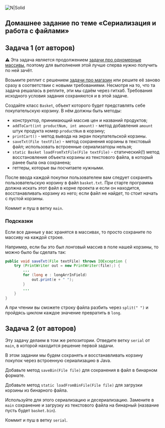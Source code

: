 ![N|Solid](https://kuplio.ru/assets/images/ru/eshops/cda55be89a67eec4775a75c9c1895aa2.webp)

## Домашнее задание по теме «Сериализация и работа с файлами»

## Задача 1 (от авторов)

:warning: Эта задача является продолжением [задачи про одномерные массивы](./ARR1D.md), поэтому для выполнения этой лучше сперва нужно получить по ней зачёт.

Возьмите реплит с решением [задачи про магазин](./ARR1D.md) или решите её заново сразу в соответствии с новыми требованиями.
Несмотря на то, что та задача решалась в реплите, эти мы сдаём через гитхаб.
Требования исходного условия задания сохраняются и в этой задаче.

Создайте класс `Basket`, объект которого будет представлять себе покупательскую корзину. В нём должны быть методы:
* конструктор, принимающий массив цен и названий продуктов;
* `addToCart(int productNum, int amount)` - метод добавления `amount` штук продукта номер `productNum` в корзину;
* `printCart()` - метод вывода на экран покупательской корзины.
* `saveTxt(File textFile)` - метод сохранения корзины в текстовый файл; использовать встроенные сериализаторы нельзя;
* `static Basket loadFromTxtFile(File textFile)` - статический(!) метод восстановления объекта корзины из текстового файла, в который ранее была она сохранена;
* геттеры, которые вы посчитаете нужными.

После ввода каждой покупки пользователем вам следует сохранять пользовательскую корзину в файл `basket.txt`.
При старте программа должна искать этот файл в корне проекта и если он находится, восстанавливать корзину из него; если файл не найдет, то стоит начать с пустой корзины.

Коммит и пуш в ветку `main`.

### Подсказки
Если все данные у вас хранятся в массивах, то просто сохраните по массиву на каждой строке.

Например, если бы это был лонговый массив в поле нашей корзины, то можно было бы сделать так:
```java
public void saveTxt(File textFile) throws IOException {
    try (PrintWriter out = new PrintWriter(file);) {
        ...
        for (long e : longArrInField)    
            out.print(e + " ");
        }
        ...
    }
}
```

А при чтении вы сможете строку файла разбить через `split(" ")` и пройдясь циклом каждое значение превратить в `long`.

## Задача 2 (от авторов)

Эту задачу делаем в том же репозитории. Отведите ветку `serial` от `main`, в которой находится решение первой задачи.

В этом задании мы будем сохранять и восстанавливать корзину покупок через встроенную сериализацию в Java.

Добавьте метод `saveBin(File file)` для сохранения в файл в бинарном формате.

Добавьте метод `static loadFromBinFile(File file)` для загрузки корзины из бинарного файла.

Используйте для этого сериализацию и десериализацию.
Замените в `main` сохранение и загрузку из текстового файла на бинарный (название пусть будет `basket.bin`).

Коммит и пуш в ветку `serial`.
